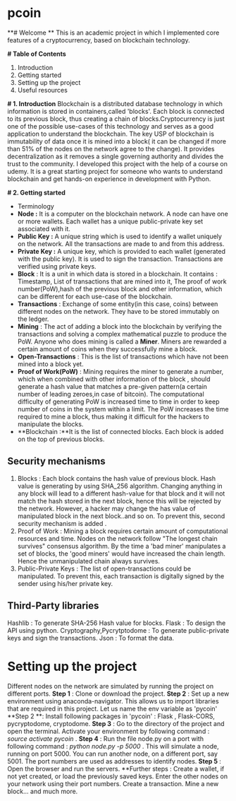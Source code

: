 # pcoin
**# Welcome **
This is an academic project in which I implemented core features of a cryptocurrency, based on blockchain technology.

**# Table of Contents**
1. Introduction
2. Getting started
3. Setting up the project
4. Useful resources


**# 1. Introduction**
Blockchain is a distributed database technology in which information is stored in containers,called 'blocks'. Each block is connected to its previous block, thus creating a chain of blocks.Cryptocurrency is just one of the possible use-cases of this technology and serves as a good application to understand the blockchain. The key USP of blockchain is immutability of data once it is mined into a block( it can be changed if more than 51% of the nodes on the network agree to the change). It provides decentralization as it removes a single governing authority and divides the trust to the community.
I developed this project with the help of a course on udemy. It is a great starting project for someone who wants to understand blockchain and get hands-on experience in development with Python.

**# 2. Getting started**
* Terminology 
* **Node :** It is a computer on the blockchain network. A node can have one or more wallets. Each wallet has a unique public-private key set associated with it.
* **Public Key :** A unique string which is used to identify a wallet uniquely on the network. All the transactions are made to and from this address.
* **Private Key :** A unique key, which is provided to each wallet (generated with the public key). It is used to sign the transaction. Transactions are verified using private keys.
* **Block** : It is a unit in which data is stored in a blockchain. It contains : Timestamp, List of transactions that are mined into it, The proof of work number(PoW),hash of the previous block and other information, which can be different for each use-case of the blockchain.
* **Transactions** : Exchange of some entity(in this case, coins) between different nodes on the network. They have to be stored immutably on the ledger.
* **Mining** : The act of adding a block into the blockchain by verifying the transactions and solving a complex mathematical puzzle to produce the PoW. Anyone who does mining is called a **Miner**. Miners are rewarded a certain amount of coins when they successfully mine a block.
* **Open-Transactions** : This is the list of transactions which have not been mined into a block yet.
* **Proof of Work(PoW)** : Mining requires the miner to generate a number, which when combined with other information of the block , should generate a hash value that matches a pre-given pattern(a certain number of leading zeroes,in case of bitcoin). The computational difficulty of generating PoW is increased time to time in order to keep number of coins in the system within a limit. The PoW increases the time required to mine a block, thus making it difficult for the hackers to manipulate the blocks.
* **Blockchain :**It is the list of connected blocks. Each block is added on the top of previous blocks.

## Security mechanisms
1. Blocks : Each block contains the hash value of previous block. Hash value is generating by using SHA_256 algorithm.
            Changing anything in any block will lead to a different hash-value for that block and it will not match              the hash stored in the next block, hence this will be rejected by the network. However, a hacker may change the has value of manipulated block in the next block..and so on. To prevent this, second security mechanism is added .
2. Proof of Work : Mining a block requires certain amount of computational resources and time. Nodes on the network follow "The longest chain survives" consensus algorithm. By the time a 'bad miner' manipulates a set of blocks, the 'good miners' would have increased the chain length. Hence the unmanipulated chain always survives.
2. Public-Private Keys : The list of open-transactions could be manipulated. To prevent this, each transaction is digitally signed by the sender using his/her private key. 

## Third-Party libraries 
Hashlib : To generate SHA-256 Hash value for blocks.
Flask : To design the API using python.
Cryptography,Pycrytptodome : To generate public-private keys and sign the transactions.
Json : To format the data.

# Setting up the project
Different nodes on the network are simulated by running the project on different ports.
**Step 1** : Clone or download the project.
**Step 2** : Set up a new environment using anaconda-navigator. This allows us to import libraries that are required in this project. Let us name the env variable as 'pycoin'
**Step 2 **: Install following packages in 'pycoin' : Flask , Flask-CORS, pycryptodome, cryptodome.
**Step 3** : Go to the directory of the project and open the terminal. Activate your environment by following command : _source activate pycoin_ .
**Step 4** : Run the file node.py on a port with following command : _python node.py -p 5000_ . This will simulate a node, running on port 5000. You can run another node, on a different port, say 5001. The port numbers are used as addresses to identify nodes.
**Step 5** : Open the browser and run the servers. 
**Further steps : Create a wallet, if not yet created, or load the previously saved keys. Enter the other nodes on your network using their port numbers. Create a transaction. Mine a new block... and much more.

